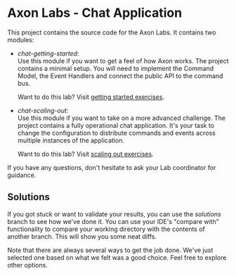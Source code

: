 Axon Labs - Chat Application
============================

This project contains the source code for the Axon Labs. It contains two modules:

- *chat-getting-started*:  
  Use this module if you want to get a feel of how Axon works. The project contains a minimal 
  setup. You will need to implement the Command Model, the Event Handlers and connect the public 
  API to the command bus.
  
  Want to do this lab? Visit [getting started exercises](chat-getting-started/README.md).
  
- *chat-scaling-out*:  
  Use this module if you want to take on a more advanced challenge. The project contains a fully 
  operational chat application. It's your task to change the configuration to distribute commands
  and events across multiple instances of the application.
  
  Want to do this lab? Visit [scaling out exercises](chat-scaling-out/README.md).
  

If you have any questions, don't hesitate to ask your Lab coordinator for guidance.

Solutions
---------
If you got stuck or want to validate your results, you can use the *solutions* branch to see 
how we've done it. You can use your IDE's "compare with" functionality to compare your working
directory with the contents of another branch. This will show you some neat diffs. 

Note that there are always several ways to get the job done. We've just 
selected one based on what we felt was a good choice. Feel free to explore other options.
